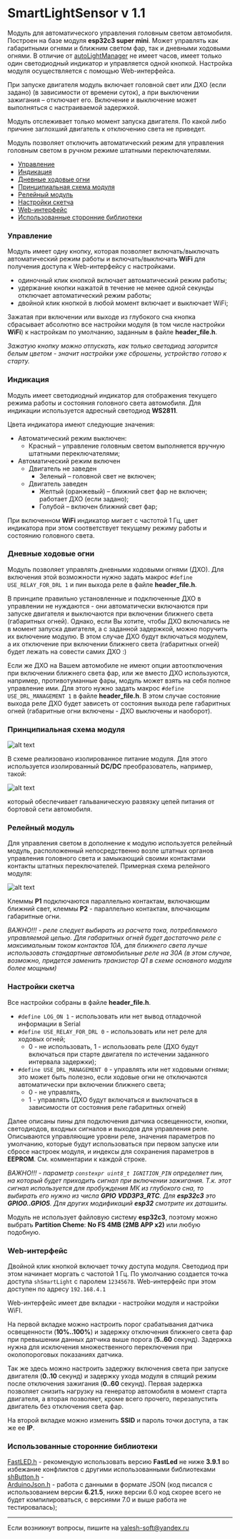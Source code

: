 # SmartLightSensor v 1.1

Модуль для автоматического управления головным светом автомобиля. Построен на базе модуля **esp32c3 super mini**. Может управлять как габаритными огнями и ближним светом фар, так и дневными ходовыми огнями. В отличие от [autoLightManager](https://github.com/VAleSh-Soft/autoLightManager) не имеет часов, имеет только один светодиодный индикатор и управляется одной кнопкой. Настройка модуля осуществляется с помощью Web-интерфейса.

При запуске двигателя модуль включает головной свет или ДХО (если задано) (в зависимости от времени суток), а при выключении зажигания – отключает его. Включение и выключение может выполняться с настраиваемой задержкой.

Модуль отслеживает только момент запуска двигателя. По какой либо причине заглохший двигатель к отключению света не приведет.

Модуль позволяет отключить автоматический режим для управления головным светом в ручном режиме штатными переключателями.

- [Управление](#управление)
- [Индикация](#индикация)
- [Дневные ходовые огни](#дневные-ходовые-огни)
- [Принципиальная схема модуля](#принципиальная-схема-модуля)
- [Релейный модуль](#релейный-модуль)
- [Настройки скетча](#настройки-скетча)
- [Web-интерфейс](#web-интерфейс)
- [Использованные сторонние библиотеки](#использованные-сторонние-библиотеки)


### Управление

Модуль имеет одну кнопку, которая позволяет включать/выключать автоматический режим работы и включать/выключать **WiFi** для получения доступа к Web-интерфейсу с настройками.
- одиночный клик кнопкой включает автоматический режим работы;
- удержание кнопки нажатой в течение не менее одной секунды отключает автоматический режим работы;
- двойной клик кнопкой в любой момент включает и выключает WiFi;

Зажатая при включении или выходе из глубокого сна кнопка сбрасывает абсолютно все настройки модуля (в том числе настройки **WiFi**) к настройкам по умолчанию, заданным в файле **header_file.h**.

*Зажатую кнопку можно отпускать, как только светодиод загорится белым цветом - значит настройки уже сброшены, устройство готово к старту.*


### Индикация

Модуль имеет светодиодный индикатор для отображения текущего режима работы и состояния головного света автомобиля. Для индикации используется адресный светодиод **WS2811**.

Цвета индикатора имеют следующие значения:
- Автоматический режим выключен:
  - Красный – управление головным светом выполняется вручную штатными переключателями;
- Автоматический режим включен
  - Двигатель не заведен
    -	Зеленый – головной свет не включен;
  - Двигатель заведен
    - Желтый (оранжевый) – ближний свет фар не включен; работает ДХО (если задано);
    - Голубой – включен ближний свет фар;

При включенном **WiFi** индикатор мигает с частотой 1 Гц, цвет индикатора при этом соответствует текущему режиму работы и состоянию головного света.


### Дневные ходовые огни

Модуль позволяет управлять дневными ходовыми огнями (ДХО). Для включения этой возможности нужно задать макрос `#define USE_RELAY_FOR_DRL 1` и пин выхода реле в файле **header_file.h**.

В принципе правильно установленные и подключенные ДХО в управлении не нуждаются - они автоматически включаются при запуске двигателя и выключаются при включении ближнего света (габаритных огней). Однако, если Вы хотите, чтобы ДХО включались не в момент запуска двигателя, а с заданной задержкой, можно поручить их включение модулю. В этом случае ДХО будут включаться модулем, а их отключение при включении ближнего света (габаритных огней) будет лежать на совести самих ДХО :)

Если же ДХО на Вашем автомобиле не имеют опции автоотключения при включении ближнего света фар, или же вместо ДХО используются, например, противотуманные фары, модуль может взять на себя полное управление ими. Для этого нужно задать макрос `#define USE_DRL_MANAGEMENT 1` в файле **header_file.h**. В этом случае состояние выхода реле ДХО будет зависеть от состояния выхода реле габаритных огней (габаритные огни включены - ДХО выключены и наоборот).


### Принципиальная схема модуля

![alt text](docs/Schematic_smart_light_sensor.png)

В схеме реализовано изолированное питание модуля. Для этого используется изолированный **DC/DC** преобразователь, например, такой:

![alt text](docs/dcdc.jpg)

который обеспечивает гальваническую развязку цепей питания от бортовой сети автомобиля.


### Релейный модуль

Для управления светом в дополнение к модулю используется релейный модуль, расположенный непосредственно возле штатных органов управления головного света и замыкающий своими контактами контакты штатных переключателей. Примерная схема релейного модуля:

![alt text](docs/relays_module.png)

Клеммы **P1** подключаются параллельно контактам, включающим ближний свет, клеммы **P2** - параллельно контактам, влючающим габаритные огни.

*ВАЖНО!!! - реле следует выбирать из расчета тока, потребляемого управляемой цепью. Для габаритных огней будет достаточно реле с максимальным током контактов 10А, для ближнего света лучше использовать стандартные автомобильные реле на 30А (в этом случае, возможно, придется заменить транзистор Q1 в схеме основного модуля более мощным)*


### Настройки скетча

Все настройки собраны в файле  **header_file.h**.

- `#define LOG_ON 1` - использовать или нет вывод отладочной информации в Serial
- `#define USE_RELAY_FOR_DRL 0`  - использовать или нет реле для ходовых огней; 
  - 0 - не использовать, 1 - использовать реле (ДХО будут включаться при старте двигателя по истечении заданного интервала задержки);
- `#define USE_DRL_MANAGEMENT 0` - управлять или нет ходовыми огнями; это может быть полезно, если ходовые огни не отключаются автоматически при включении ближнего света; 
  - 0 - не управлять, 
  - 1 - управлять (ДХО будут включаться и выключаться в зависимости от состояния реле габаритных огней)

Далее описаны пины для подключения датчика освещенности, кнопки, светодиодов, входных сигналов и выходов для управления реле. Описываются управляющие уровни реле, значения параметров по умолчанию, которые будут использоваться при первом запуске или сбросе настроек модуля, и индексы для сохранения параметров в **EEPROM**. См. комментарии к каждой строке.

*ВАЖНО!!! - параметр `constexpr uint8_t IGNITION_PIN` определяет пин, на который будет приходить сигнал при включении зажигания. Т.к. этот сигнал используется для пробуждения МК из глубокого сна, то выбирать его нужно из числа **GPIO** **VDD3P3_RTC**. Для **esp32c3** это **GPIO0..GPIO5**. Для других модификаций **esp32** смотрите их даташиты.*

Модуль не использует файловую систему **esp32c3**, поэтому можно выбрать **Partition Cheme**: **No FS 4MB (2MB APP x2)** или любую подобную.


### Web-интерфейс

Двойной клик кнопкой включает точку доступа модуля. Светодиод при этом начинает моргать с частотой 1 Гц. По умолчанию создается точка доступа `shSmartLight` с паролем `12345678`. Web-интерфейс при этом доступен по адресу `192.168.4.1`

Web-интерфейс имеет две вкладки - настройки модуля и настройки WiFI.

На первой вкладке можно настроить порог срабатывания датчика освещенности (**10%..100%**) и задержку отключения ближнего света фар при превышении данных датчика выше порога (**5..60** секунд). Задержка нужна для исключения множественного переключения при околопороговых показаниях датчика.

Так же здесь можно настроить задержку включения света при запуске двигателя (**0..10** секунд) и задержку ухода модуля в спящий режим после отключения зажигания (**0..60** секунд). Первая задержка позволяет снизить нагрузку на генератор автомобиля в момент старта двигателя, а вторая позволяет, кроме всего прочего, перезапустить двигатель без отключения света фар.

На второй вкладке можно изменить **SSID** и пароль точки доступа, а так же ее **IP**.


### Использованные сторонние библиотеки

[FastLED.h](https://github.com/FastLED/FastLED) - рекомендую использовать версию **FastLed** не ниже **3.9.1** во избежание конфликтов с другими использованными библиотеками<br>
[shButton.h](https://github.com/VAleSh-Soft/shButton) - <br>
[ArduinoJson.h](https://github.com/bblanchon/ArduinoJson) -  работа с данными в формате JSON (код писался с использованием версии **6.21.5**, ниже версии 6.0 код скорее всего не будет компилироваться, с версиями 7.0 и выше работа не тестировалась);<br>

***

Если возникнут вопросы, пишите на valesh-soft@yandex.ru 